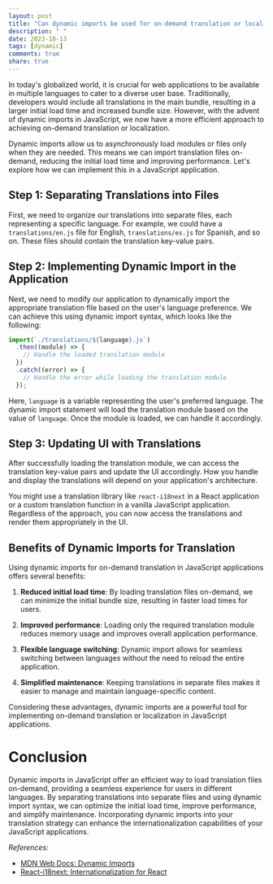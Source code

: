 ```yaml
---
layout: post
title: "Can dynamic imports be used for on-demand translation or localization in JavaScript applications?"
description: " "
date: 2023-10-13
tags: [dynamic]
comments: true
share: true
---
```


In today's globalized world, it is crucial for web applications to be available in multiple languages to cater to a diverse user base. Traditionally, developers would include all translations in the main bundle, resulting in a larger initial load time and increased bundle size. However, with the advent of dynamic imports in JavaScript, we now have a more efficient approach to achieving on-demand translation or localization.

Dynamic imports allow us to asynchronously load modules or files only when they are needed. This means we can import translation files on-demand, reducing the initial load time and improving performance. Let's explore how we can implement this in a JavaScript application.

## Step 1: Separating Translations into Files

First, we need to organize our translations into separate files, each representing a specific language. For example, we could have a `translations/en.js` file for English, `translations/es.js` for Spanish, and so on. These files should contain the translation key-value pairs.

## Step 2: Implementing Dynamic Import in the Application

Next, we need to modify our application to dynamically import the appropriate translation file based on the user's language preference. We can achieve this using dynamic import syntax, which looks like the following:

```javascript
import(`./translations/${language}.js`)
  .then((module) => {
    // Handle the loaded translation module
  })
  .catch((error) => {
    // Handle the error while loading the translation module
  });
```

Here, `language` is a variable representing the user's preferred language. The dynamic import statement will load the translation module based on the value of `language`. Once the module is loaded, we can handle it accordingly.

## Step 3: Updating UI with Translations

After successfully loading the translation module, we can access the translation key-value pairs and update the UI accordingly. How you handle and display the translations will depend on your application's architecture.

You might use a translation library like `react-i18next` in a React application or a custom translation function in a vanilla JavaScript application. Regardless of the approach, you can now access the translations and render them appropriately in the UI.

## Benefits of Dynamic Imports for Translation

Using dynamic imports for on-demand translation in JavaScript applications offers several benefits:

1. **Reduced initial load time**: By loading translation files on-demand, we can minimize the initial bundle size, resulting in faster load times for users.

2. **Improved performance**: Loading only the required translation module reduces memory usage and improves overall application performance.

3. **Flexible language switching**: Dynamic import allows for seamless switching between languages without the need to reload the entire application.

4. **Simplified maintenance**: Keeping translations in separate files makes it easier to manage and maintain language-specific content.

Considering these advantages, dynamic imports are a powerful tool for implementing on-demand translation or localization in JavaScript applications.

# Conclusion

Dynamic imports in JavaScript offer an efficient way to load translation files on-demand, providing a seamless experience for users in different languages. By separating translations into separate files and using dynamic import syntax, we can optimize the initial load time, improve performance, and simplify maintenance. Incorporating dynamic imports into your translation strategy can enhance the internationalization capabilities of your JavaScript applications.

_References:_ 
- [MDN Web Docs: Dynamic Imports](https://developer.mozilla.org/en-US/docs/Web/JavaScript/Reference/Statements/import#dynamic_imports)
- [React-i18next: Internationalization for React](https://react.i18next.com/)